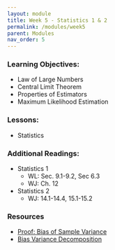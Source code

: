```yaml
---
layout: module
title: Week 5 - Statistics 1 & 2
permalink: /modules/week5
parent: Modules
nav_order: 5
---
```


### Learning Objectives:
* Law of Large Numbers
* Central Limit Theorem
* Properties of Estimators
* Maximum Likelihood Estimation



### Lessons:
*  Statistics


### Additional Readings:
* Statistics 1
    * WL: Sec. 9.1-9.2, Sec 6.3
    * WJ: Ch. 12
* Statistics 2
    * WJ: 14.1-14.4, 15.1-15.2

### Resources
* [Proof: Bias of Sample Variance](https://proofwiki.org/wiki/Bias_of_Sample_Variance)
* [Bias Variance Decomposition](https://towardsdatascience.com/the-bias-variance-tradeoff-8818f41e39e9)